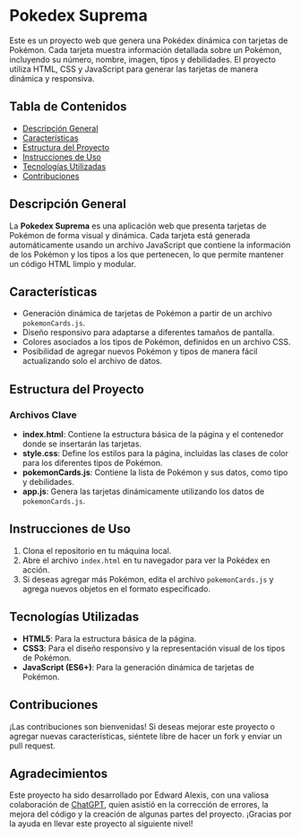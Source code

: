 # Pokedex Suprema

Este es un proyecto web que genera una Pokédex dinámica con tarjetas de Pokémon. Cada tarjeta muestra información detallada sobre un Pokémon, incluyendo su número, nombre, imagen, tipos y debilidades. El proyecto utiliza HTML, CSS y JavaScript para generar las tarjetas de manera dinámica y responsiva.

## Tabla de Contenidos

- [Descripción General](#descripción-general)
- [Características](#características)
- [Estructura del Proyecto](#estructura-del-proyecto)
- [Instrucciones de Uso](#instrucciones-de-uso)
- [Tecnologías Utilizadas](#tecnologías-utilizadas)
- [Contribuciones](#contribuciones)

## Descripción General

La **Pokedex Suprema** es una aplicación web que presenta tarjetas de Pokémon de forma visual y dinámica. Cada tarjeta está generada automáticamente usando un archivo JavaScript que contiene la información de los Pokémon y los tipos a los que pertenecen, lo que permite mantener un código HTML limpio y modular.

## Características

- Generación dinámica de tarjetas de Pokémon a partir de un archivo `pokemonCards.js`.
- Diseño responsivo para adaptarse a diferentes tamaños de pantalla.
- Colores asociados a los tipos de Pokémon, definidos en un archivo CSS.
- Posibilidad de agregar nuevos Pokémon y tipos de manera fácil actualizando solo el archivo de datos.

## Estructura del Proyecto



### Archivos Clave

- **index.html**: Contiene la estructura básica de la página y el contenedor donde se insertarán las tarjetas.
- **style.css**: Define los estilos para la página, incluidas las clases de color para los diferentes tipos de Pokémon.
- **pokemonCards.js**: Contiene la lista de Pokémon y sus datos, como tipo y debilidades.
- **app.js**: Genera las tarjetas dinámicamente utilizando los datos de `pokemonCards.js`.

## Instrucciones de Uso

1. Clona el repositorio en tu máquina local.
2. Abre el archivo `index.html` en tu navegador para ver la Pokédex en acción.
3. Si deseas agregar más Pokémon, edita el archivo `pokemonCards.js` y agrega nuevos objetos en el formato especificado.

## Tecnologías Utilizadas

- **HTML5**: Para la estructura básica de la página.
- **CSS3**: Para el diseño responsivo y la representación visual de los tipos de Pokémon.
- **JavaScript (ES6+)**: Para la generación dinámica de tarjetas de Pokémon.

## Contribuciones

¡Las contribuciones son bienvenidas! Si deseas mejorar este proyecto o agregar nuevas características, siéntete libre de hacer un fork y enviar un pull request.

## Agradecimientos

Este proyecto ha sido desarrollado por Edward Alexis, con una valiosa colaboración de [ChatGPT](https://openai.com), quien asistió en la corrección de errores, la mejora del código y la creación de algunas partes del proyecto. ¡Gracias por la ayuda en llevar este proyecto al siguiente nivel!